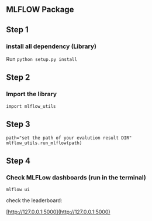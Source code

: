 ## MLFLOW Package 


## Step 1

### install all dependency (Library)
Run `python setup.py install` 

## Step 2

### Import the library
`import mlflow_utils`

## Step 3

`path="set the path of your evalution result DIR"`
`mlflow_utils.run_mlflow(path)`

## Step 4
### Check MLFLow dashboards (run in the terminal)

`mlflow ui`

check the leaderboard: 

[http://127.0.0.1:5000](http://127.0.0.1:5000)



